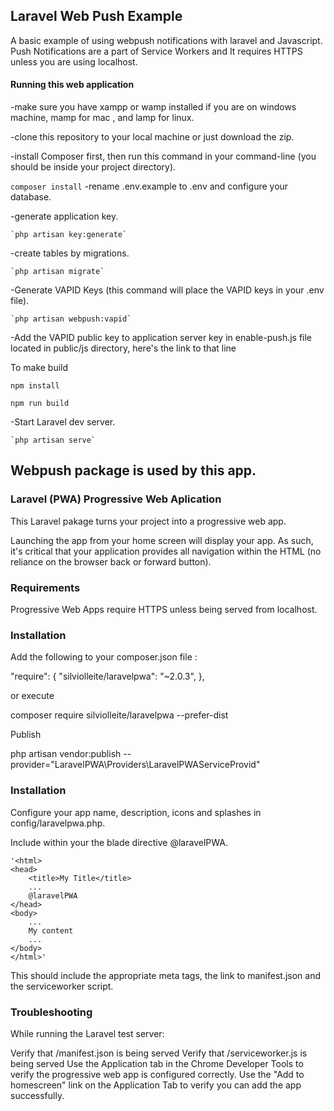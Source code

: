 ## Laravel Web Push Example

A basic example of using webpush notifications with laravel and Javascript. Push Notifications are a part of Service Workers and It requires HTTPS unless you are using localhost.

#### Running this web application

-make sure you have xampp or wamp installed if you are on windows machine, mamp for mac , and lamp for linux.

-clone this repository to your local machine or just download the zip.

-install Composer first, then run this command in your command-line (you should be inside your project directory).

  `composer install`
-rename .env.example to .env and configure your database.

-generate application key.

    `php artisan key:generate`
-create tables by migrations.

    `php artisan migrate`
    
-Generate VAPID Keys (this command will place the VAPID keys in your .env file).

    `php artisan webpush:vapid`
    
-Add the VAPID public key to application server key in enable-push.js file located in public/js directory, here's the link to that line

To make build

 `npm install`

  `npm run build`

-Start Laravel dev server.

    `php artisan serve`


Webpush package is used by this app.
---------------------------------------------------------------------------------------
### Laravel (PWA) Progressive Web Aplication

This Laravel pakage turns your project into a progressive web app. 

Launching the app from your home screen will display your app. As such, it's critical that your application provides all navigation within the HTML (no reliance on the browser back or forward button).

### Requirements
Progressive Web Apps require HTTPS unless being served from localhost. 

### Installation
Add the following to your composer.json file :

"require": {
    "silviolleite/laravelpwa": "~2.0.3",
},

or execute

composer require silviolleite/laravelpwa --prefer-dist

Publish

php artisan vendor:publish --provider="LaravelPWA\Providers\LaravelPWAServiceProvid"
### Installation

Configure your app name, description, icons and splashes in config/laravelpwa.php.

Include within your <head> the blade directive @laravelPWA.

    '<html>
    <head>
        <title>My Title</title>
        ...
        @laravelPWA
    </head>
    <body>
        ...
        My content
        ...
    </body>
    </html>'
This should include the appropriate meta tags, the link to manifest.json and the serviceworker script.

### Troubleshooting

While running the Laravel test server:

Verify that /manifest.json is being served
Verify that /serviceworker.js is being served
Use the Application tab in the Chrome Developer Tools to verify the progressive web app is configured correctly.
Use the "Add to homescreen" link on the Application Tab to verify you can add the app successfully.

